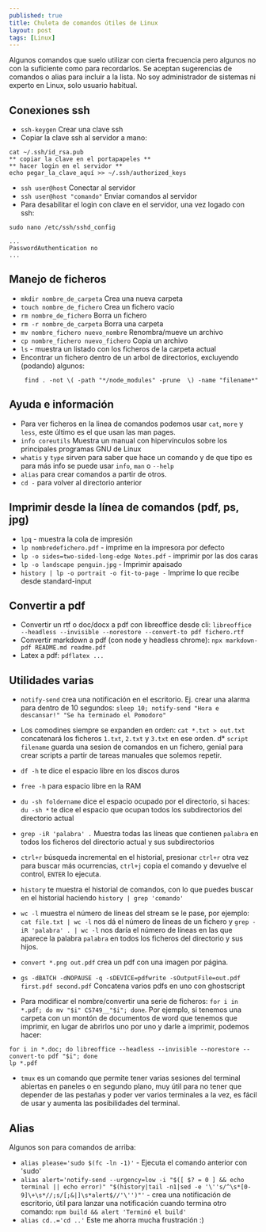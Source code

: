 ```yaml
---
published: true
title: Chuleta de comandos útiles de Linux
layout: post
tags: [Linux] 
---
```


Algunos comandos que suelo utilizar con cierta frecuencia pero algunos no con la suficiente como para recordarlos. Se aceptan sugerencias de comandos o alias para incluir a la lista. No soy administrador de sistemas ni experto en Linux, solo usuario habitual.

## Conexiones ssh

- `ssh-keygen` Crear una clave ssh
- Copiar la clave ssh al servidor a mano:

```
cat ~/.ssh/id_rsa.pub
** copiar la clave en el portapapeles **
** hacer login en el servidor **
echo pegar_la_clave_aquí >> ~/.ssh/authorized_keys
```

- `ssh user@host` Conectar al servidor
- `ssh user@host "comando"` Enviar comandos al servidor
- Para desabilitar el login con clave en el servidor, una vez logado con ssh:

```
sudo nano /etc/ssh/sshd_config

...
PasswordAuthentication no
...

```

## Manejo de ficheros

* `mkdir nombre_de_carpeta` Crea una nueva carpeta
* `touch nombre_de_fichero` Crea un fichero vacío
* `rm nombre_de_fichero` Borra un fichero
* `rm -r nombre_de_carpeta` Borra una carpeta
* `mv nombre_fichero nuevo_nombre` Renombra/mueve un archivo
* `cp nombre_fichero nuevo_fichero` Copia un archivo
* `ls` - muestra un listado con los ficheros de la carpeta actual
* Encontrar un fichero dentro de un arbol de directorios, excluyendo (podando) algunos:
  ```
   find . -not \( -path "*/node_modules" -prune  \) -name "filename*"
  ```

## Ayuda e información

* Para ver ficheros en la linea de comandos podemos usar `cat`, `more` y `less`, este último es el que usan las man pages.
* `info coreutils` Muestra un manual con hipervínculos sobre los principales programas GNU de Linux
* `whatis` y `type` sirven para saber que hace un comando y de que tipo es para más info se puede usar `info`, `man` o `--help`
* `alias` para crear comandos a partir de otros.
* `cd -` para volver al directorio anterior

## Imprimir desde la línea de comandos (pdf, ps, jpg)

* `lpq` - muestra la cola de impresión
* `lp nombredefichero.pdf` - imprime en la impresora por defecto
* `lp -o sides=two-sided-long-edge Notes.pdf` - imprimir por las dos caras
* `lp -o landscape penguin.jpg` - Imprimir apaisado
* `history | lp -o portrait -o fit-to-page -` Imprime lo que recibe desde standard-input

## Convertir a pdf

* Convertir un rtf o doc/docx a pdf con libreoffice desde cli:
    `libreoffice --headless --invisible --norestore --convert-to pdf fichero.rtf`
* Convertir markdown a pdf (con node y headless chrome):
    `npx markdown-pdf README.md readme.pdf`
* Latex a pdf:
    `pdflatex ...`

## Utilidades varias

* `notify-send` crea una notificación en el escritorio. Ej. crear una alarma para dentro de 10 segundos: `sleep 10; notify-send "Hora e descansar!" "Se ha terminado el Pomodoro"`
* Los comodines siempre se expanden en orden: `cat *.txt > out.txt` concatenará los ficheros `1.txt`, `2.txt` y `3.txt` en ese orden.
d* `script filename` guarda una sesion de comandos en un fichero, genial para crear scripts a partir de tareas manuales que solemos repetir.
* `df -h` te dice el espacio libre en los discos duros
* `free -h` para espacio libre en la RAM
* `du -sh foldername` dice el espacio ocupado por el directorio, si haces: `du -sh *` te dice el espacio que ocupan todos los subdirectorios del directorio actual

* `grep -iR 'palabra' .` Muestra todas las líneas que contienen `palabra` en todos los ficheros del directorio actual y sus subdirectorios
* `ctrl+r` búsqueda incremental en el historial, presionar `ctrl+r` otra vez para buscar más ocurrencias, `ctrl+j` copia el comando y devuelve el control, `ENTER` lo ejecuta.
* `history` te muestra el historial de comandos, con lo que puedes buscar en el historial haciendo `history | grep 'comando'`
* `wc -l` muestra el número de líneas del stream se le pase, por ejemplo: `cat file.txt | wc -l` nos dá el número de líneas de un fichero y `grep -iR 'palabra' . | wc -l` nos daría el número de líneas en las que aparece la palabra `palabra` en todos los ficheros del directorio y sus hijos.
* `convert *.png out.pdf` crea un pdf con una imagen por página.
* `gs -dBATCH -dNOPAUSE -q -sDEVICE=pdfwrite -sOutputFile=out.pdf first.pdf second.pdf` Concatena varios pdfs en uno con ghostscript
* Para modificar el nombre/convertir una serie de ficheros: `for i in *.pdf; do mv "$i" CS749__"$i"; done`. Por ejemplo, si tenemos una carpeta con un montón de documentos de word que tenemos que imprimir, en lugar de abrirlos uno por uno y darle a imprimir, podemos hacer:

```shell
for i in *.doc; do libreoffice --headless --invisible --norestore --convert-to pdf "$i"; done
lp *.pdf
```

* `tmux` es un comando que permite tener varias sesiones del terminal abiertas en paneles o en segundo plano, muy útil para no tener que depender de las pestañas y poder ver varios terminales a la vez, es fácil de usar y aumenta las posibilidades del terminal.

## Alias

Algunos son para comandos de arriba:

* `alias please='sudo $(fc -ln -1)'` - Ejecuta el comando anterior con 'sudo'
* `alias alert='notify-send --urgency=low -i "$([ $? = 0 ] && echo terminal || echo error)" "$(history|tail -n1|sed -e '\''s/^\s*[0-9]\+\s*//;s/[;&|]\s*alert$//'\'')"'` - crea una notificación de escritorio, útil para lanzar una notificación cuando termina otro comando: `npm build && alert 'Terminó el build'`
* `alias cd..='cd ..'` Este me ahorra mucha frustración :)
